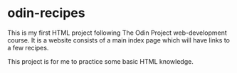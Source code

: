 # odin-recipes
This is my first HTML project following The Odin Project web-development course. It is a website consists of a main index page which will have links to a few recipes.

This project is for me to practice some basic HTML knowledge.